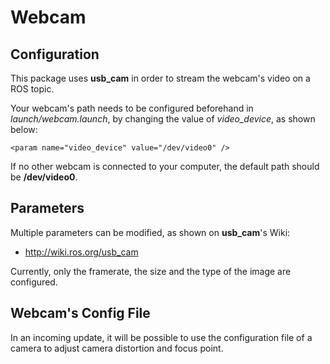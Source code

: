# Webcam
## Configuration
This package uses **usb_cam** in order to stream the webcam's video on a ROS topic.
 
Your webcam's path needs to be configured beforehand in *launch/webcam.launch*, by changing the value of *video_device*, as shown below:

    <param name="video_device" value="/dev/video0" />

If no other webcam is connected to your computer, the default path should be **/dev/video0**.

## Parameters
Multiple parameters can be modified, as shown on **usb_cam**'s Wiki:

- http://wiki.ros.org/usb_cam

Currently, only the framerate, the size and the type of the image are configured. 

## Webcam's Config File
In an incoming update, it will be possible to use the configuration file of a camera to adjust camera distortion and focus point.


